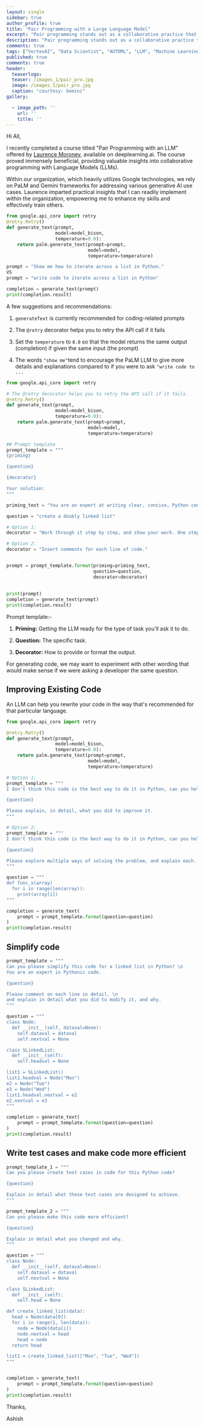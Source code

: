 ```yaml
---
layout: single
sidebar: true
author_profile: true
title: "Pair Programming with a Large Language Model"
excerpt: "Pair programming stands out as a collaborative practice that has gained significant traction"
description: "Pair programming stands out as a collaborative practice that has gained significant traction."
comments: true
tags: ["VertexAI", "Data Scientist", "AUTOML", "LLM", "Machine Learning", "ML System Design"]
published: true
comments: true
header:
  teaserlogo:
  teaser: /images_1/pair_pro.jpg
  image: /images_1/pair_pro.jpg
  caption: "courtesy: Gemini"
gallery:

  - image_path: ''
    url: ''
    title: ''
---
```


Hi All,

I recently completed a course titled "Pair Programming with an LLM" offered by [Laurence Moroney](https://laurencemoroney.com/), available on deeplearning.ai. The course proved immensely beneficial, providing valuable insights into collaborative programming with Language Models (LLMs).

Within our organization, which heavily utilizes Google technologies, we rely on PaLM and Gemini frameworks for addressing various generative AI use cases. Laurence imparted practical insights that I can readily implement within the organization, empowering me to enhance my skills and effectively train others.

```python
from google.api_core import retry
@retry.Retry()
def generate_text(prompt,
                  model=model_bison,
                  temperature=0.0):
    return palm.generate_text(prompt=prompt,
                              model=model,
                              temperature=temperature)

prompt = "Show me how to iterate across a list in Python."
VS
prompt = "write code to iterate across a list in Python"

completion = generate_text(prompt)
print(completion.result)
```

A few suggestions and recommendations:

1. `generateText` is currently recommended for coding-related prompts

2. The `@retry` decorator helps you to retry the API call if it fails

3. Set the `temperature` to `0.0` so that the model returns the same output (completion) if given the same input (the prompt)

4. The words `"show me"`tend to encourage the PaLM LLM to give more details and explanations compared to if you were to ask `"write code to ...`

```python
from google.api_core import retry

# The @retry decorator helps you to retry the API call if it fails.
@retry.Retry()
def generate_text(prompt, 
                  model=model_bison, 
                  temperature=0.0):
    return palm.generate_text(prompt=prompt,
                              model=model,
                              temperature=temperature)

## Prompt template							  
prompt_template = """
{priming}

{question}

{decorator}

Your solution:
"""

priming_text = "You are an expert at writing clear, concise, Python code."

question = "create a doubly linked list"

# Option 1:
decorator = "Work through it step by step, and show your work. One step per line."

# Option 2:
decorator = "Insert comments for each line of code."


prompt = prompt_template.format(priming=priming_text,
                                question=question,
                                decorator=decorator)
								
								
print(prompt)
completion = generate_text(prompt)
print(completion.result)

```
Prompt template:-

1. **Priming:** Getting the LLM ready for the type of task you'll ask it to do.

2. **Question:** The specific task.

3. **Decorator:** How to provide or format the output.

For generating code, we may want to experiment with other wording that would make sense if we were asking a developer the same question.

## Improving Existing Code

An LLM can help you rewrite your code in the way that's recommended for that particular language.

```python
from google.api_core import retry

@retry.Retry()
def generate_text(prompt, 
                  model=model_bison, 
                  temperature=0.0):
    return palm.generate_text(prompt=prompt,
                              model=model,
                              temperature=temperature)

# Option 1:
prompt_template = """
I don't think this code is the best way to do it in Python, can you help me?

{question}

Please explain, in detail, what you did to improve it.
"""

# Option 2:
prompt_template = """
I don't think this code is the best way to do it in Python, can you help me?

{question}

Please explore multiple ways of solving the problem, and explain each.
"""

question = """
def func_x(array)
  for i in range(len(array)):
    print(array[i])
"""

completion = generate_text(
    prompt = prompt_template.format(question=question)
)
print(completion.result)

```

## Simplify code


```python
prompt_template = """
Can you please simplify this code for a linked list in Python? \n
You are an expert in Pythonic code.

{question}

Please comment on each line in detail, \n
and explain in detail what you did to modify it, and why.
"""

question = """
class Node:
  def __init__(self, dataval=None):
    self.dataval = dataval
    self.nextval = None

class SLinkedList:
  def __init__(self):
    self.headval = None

list1 = SLinkedList()
list1.headval = Node("Mon")
e2 = Node("Tue")
e3 = Node("Wed")
list1.headval.nextval = e2
e2.nextval = e3
"""

completion = generate_text(
    prompt = prompt_template.format(question=question)
)
print(completion.result)

```

## Write test cases and make code more efficient

```python
prompt_template_1 = """
Can you please create test cases in code for this Python code?

{question}

Explain in detail what these test cases are designed to achieve.
"""

prompt_template_2 = """
Can you please make this code more efficient?

{question}

Explain in detail what you changed and why.
"""

question = """
class Node:
  def __init__(self, dataval=None):
    self.dataval = dataval
    self.nextval = None

class SLinkedList:
  def __init__(self):
    self.head = None

def create_linked_list(data):
  head = Node(data[0])
  for i in range(1, len(data)):
    node = Node(data[i])
    node.nextval = head
    head = node
  return head

list1 = create_linked_list(["Mon", "Tue", "Wed"])
"""


completion = generate_text(
    prompt = prompt_template.format(question=question)
)
print(completion.result)
```


Thanks,

Ashish

